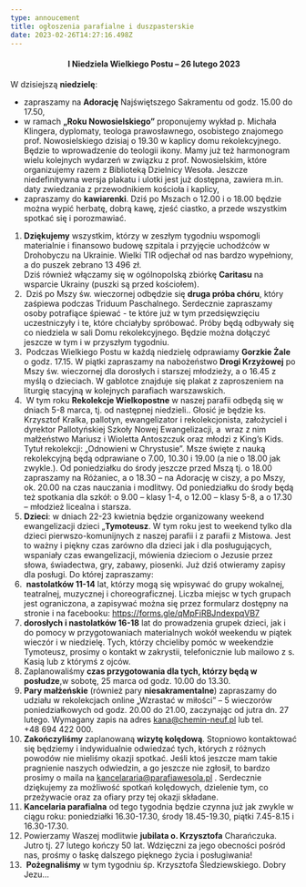 ```yaml
---
type: annoucement
title: ogłoszenia parafialne i duszpasterskie
date: 2023-02-26T14:27:16.498Z
---
```

<!--StartFragment--><h4 style="text-align:center;">I Niedziela Wielkiego Postu – 26 lutego 2023</h4>

W dzisiejszą **niedzielę**:

* zapraszamy na **Adorację** Najświętszego Sakramentu od godz. 15.00 do 17.50,
* w ramach **„Roku Nowosielskiego”** proponujemy wykład p. Michała Klingera, dyplomaty, teologa prawosławnego, osobistego znajomego prof. Nowosielskiego dzisiaj o 19.30 w kaplicy domu rekolekcyjnego. Będzie to wprowadzenie do teologii ikony. Mamy już też harmonogram wielu kolejnych wydarzeń w związku z prof. Nowosielskim, które organizujemy razem z Biblioteką Dzielnicy Wesoła. Jeszcze niedefinitywna wersja plakatu i ulotki jest już dostępna, zawiera m.in. daty zwiedzania z przewodnikiem kościoła i kaplicy,    
* zapraszamy do **kawiarenki**. Dziś po Mszach o 12.00 i o 18.00 będzie można wypić herbatę, dobrą kawę, zjeść ciastko, a przede wszystkim spotkać się i porozmawiać.

1. **Dziękujemy** wszystkim, którzy w zeszłym tygodniu wspomogli materialnie i finansowo budowę szpitala i przyjęcie uchodźców w Drohobyczu na Ukrainie. Wielki TIR odjechał od nas bardzo wypełniony, a do puszek zebrano 13 496 zł.\
   Dziś również włączamy się w ogólnopolską zbiórkę **Caritasu** na wsparcie Ukrainy (puszki są przed kościołem).
2.  Dziś po Mszy św. wieczornej odbędzie się **druga próba chóru**, który zaśpiewa podczas Triduum Paschalnego. Serdecznie zapraszamy osoby potrafiące śpiewać - te które już w tym przedsięwzięciu uczestniczyły i te, które chciałyby spróbować. Próby będą odbywały się co niedziela w sali Domu rekolekcyjnego. Będzie można dołączyć jeszcze w tym i w przyszłym tygodniu.
3.  Podczas Wielkiego Postu w każdą niedzielę odprawiamy **Gorzkie Żale** o godz. 17.15. W piątki zapraszamy na nabożeństwo **Drogi Krzyżowej** po Mszy św. wieczornej dla dorosłych i starszej młodzieży, a o 16.45 z myślą o dzieciach. W gablotce znajduje się plakat z zaproszeniem na liturgię stacyjną w kolejnych parafiach warszawskich.
4.  W tym roku **Rekolekcje Wielkopostne** w naszej parafii odbędą się w dniach 5-8 marca, tj. od następnej niedzieli.. Głosić je będzie ks. Krzysztof Kralka, pallotyn, ewangelizator i rekolekcjonista, założyciel i dyrektor Pallotyńskiej Szkoły Nowej Ewangelizacji, a  wraz z nim małżeństwo Mariusz i Wioletta Antoszczuk oraz młodzi z King’s Kids. Tytuł rekolekcji: „Odnowieni w Chrystusie”. Msze święte z nauką rekolekcyjną będą odprawiane o 7.00, 10.30 i 19.00 (a nie o 18.00 jak zwykle.). Od poniedziałku do środy jeszcze przed Mszą tj. o 18.00 zapraszamy na Różaniec, a o 18.30 – na Adorację w ciszy, a po Mszy, ok. 20.00 na czas nauczania i modlitwy. Od poniedziałku do środy będą też spotkania dla szkół: o 9.00 – klasy 1-4, o 12.00 – klasy 5-8, a o 17.30 – młodzież licealna i starsza.
5. **Dzieci**: w dniach 22-23 kwietnia będzie organizowany weekend ewangelizacji dzieci „**Tymoteusz**. W tym roku jest to weekend tylko dla dzieci pierwszo-komunijnych z naszej parafii i z parafii z Mistowa. Jest to ważny i piękny czas zarówno dla dzieci jak i dla posługujących, wspaniały czas ewangelizacji, mówienia dzieciom o Jezusie przez słowa, świadectwa, gry, zabawy, piosenki. Już dziś otwieramy zapisy dla posługi. Do której zapraszamy:
6.  **nastolatków 11-14** lat, którzy mogą się wpisywać do grupy wokalnej, teatralnej, muzycznej i choreograficznej. Liczba miejsc w tych grupach jest ograniczona, a zapisywać można się przez formularz dostępny na stronie i na facebooku: <https://forms.gle/qMpFiRBJndexpqVB7>
7. **dorosłych i nastolatków 16-18** lat do prowadzenia grupek dzieci, jak i do pomocy w przygotowaniach materialnych wokół weekendu w piątek wieczór i w niedzielę. Tych, którzy chcieliby pomóc w weekendzie Tymoteusz, prosimy o kontakt w zakrystii, telefonicznie lub mailowo z s. Kasią lub z którymś z ojców.
8. Zaplanowaliśmy **czas przygotowania dla tych, którzy będą w posłudze**,w sobotę, 25 marca od godz. 10.00 do 13.30.
9. **Pary małżeńskie** (również pary **niesakramentalne**) zapraszamy do udziału w rekolekcjach online „Wzrastać w miłości” – 5 wieczorów poniedziałkowych od godz. 20.00 do 21.00, zaczynając od jutra dn. 27 lutego. Wymagany zapis na adres [kana@chemin-neuf.pl](mailto:kana@chemin-neuf.pl) lub tel. +48 694 422 000.
10. **Zakończyliśmy** zaplanowaną **wizytę kolędową**. Stopniowo kontaktować się będziemy i indywidualnie odwiedzać tych, których z różnych powodów nie mieliśmy okazji spotkać. Jeśli ktoś jeszcze mam takie pragnienie naszych odwiedzin, a go jeszcze nie zgłosił, to bardzo prosimy o maila na [kancelararia@parafiawesola.pl](mailto:kancelararia@parafiawesola.pl) . Serdecznie dziękujemy za możliwość spotkań kolędowych, dzielenie tym, co przeżywacie oraz za ofiary przy tej okazji składane.
11. **Kancelaria parafialna** od tego tygodnia będzie czynna już jak zwykle w ciągu roku: poniedziałki 16.30-17.30, środy 18.45-19.30, piątki 7.45-8.15 i 16.30-17.30.
12. Powierzamy Waszej modlitwie **jubilata o. Krzysztofa** Charańczuka. Jutro tj. 27 lutego kończy 50 lat. Wdzięczni za jego obecności pośród nas, prośmy o łaskę dalszego pięknego życia i posługiwania!
13.  **Pożegnaliśmy** w tym tygodniu śp. Krzysztofa Śledziewskiego. Dobry Jezu…

<!--EndFragment-->